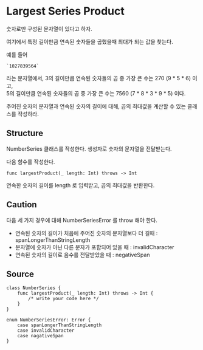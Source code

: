 # Largest Series Product

숫자로만 구성된 문자열이 있다고 하자.

여기에서 특정 길이만큼 연속된 숫자들을 곱했을때 최대가 되는 값을 찾는다.

예를 들어

    `1027839564`

라는 문자열에서, 3의 길이만큼 연속된 숫자들의 곱 중 가장 큰 수는 270 (9 * 5 * 6) 이고,<br>
5의 길이만큼 연속된 숫자들의 곱 중 가장 큰 수는 7560 (7 * 8 * 3 * 9 * 5) 이다.

주어진 숫자의 문자열과 연속된 숫자의 길이에 대해, 곱의 최대값을 계산할 수 있는 클래스를 작성하라.

## Structure

NumberSeries 클래스를 작성한다. 생성자로 숫자의 문자열을 전달받는다.

다음 함수를 작성한다.

    func largestProduct(_ length: Int) throws -> Int

연속한 숫자의 길이를 length 로 입력받고, 곱의 최대값을 반환한다.

## Caution 

다음 세 가지 경우에 대해 NumberSeriesError 를 throw 해야 한다.

* 연속된 숫자의 길이가 처음에 주어진 숫자의 문자열보다 더 길때 : spanLongerThanStringLength
* 문자열에 숫자가 아닌 다른 문자가 포함되어 있을 때 : invalidCharacter
* 연속된 숫자의 길이로 음수를 전달받았을 때 : negativeSpan

## Source

    class NumberSeries {
        func largestProduct(_ length: Int) throws -> Int {
            /* write your code here */
        }
    }

    enum NumberSeriesError: Error {
        case spanLongerThanStringLength
        case invalidCharacter
        case nagativeSpan
    }
